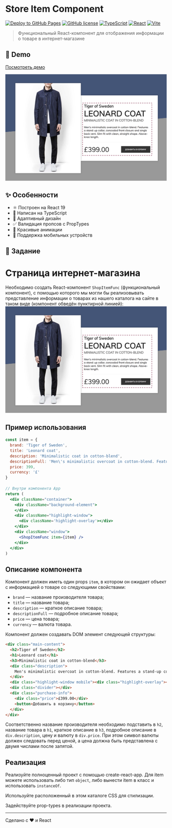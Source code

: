 # Store Item Component

[![Deploy to GitHub Pages](https://github.com/backsty/React-hw-1_components_1-store-func/actions/workflows/deploy.yml/badge.svg)](https://github.com/backsty/React-hw-1_components_1-store-func/actions/workflows/deploy.yml)
[![GitHub license](https://img.shields.io/badge/license-MIT-blue.svg)](LICENSE)
[![TypeScript](https://img.shields.io/badge/TypeScript-5.2-blue?logo=typescript)](https://www.typescriptlang.org/)
[![React](https://img.shields.io/badge/React-19.0-blue?logo=react)](https://reactjs.org/)
[![Vite](https://img.shields.io/badge/Vite-5.0-blue?logo=vite)](https://vitejs.dev/)

> Функциональный React-компонент для отображения информации о товаре в интернет-магазине

## 🚀 Demo

[Посмотреть демо](https://backsty.github.io/React-hw-1_components_1-store-func/)

![Превью проекта](./src/assets/img/preview.png)

## ✨ Особенности

- ⚛️ Построен на React 19
- 📘 Написан на TypeScript
- 🎨 Адаптивный дизайн
- ✅ Валидация пропсов с PropTypes
- 🔄 Красивые анимации
- 📱 Поддержка мобильных устройств

## 📑 Задание


Страница интернет-магазина
===

Необходимо создать React-компонент `ShopItemFunc` (функциональный компонент), с помощью которого мы могли бы реализовывать представление информации о товарах из нашего каталога на сайте в таком виде (компонент обведён пунктирной линией):
![Внешний вид страницы после реализации компонента](./src/assets/img/preview.png)

## Пример использования
```jsx
const item = {
  brand: 'Tiger of Sweden',
  title: 'Leonard coat',
  description: 'Minimalistic coat in cotton-blend',
  descriptionFull: 'Men\'s minimalistic overcoat in cotton-blend. Features a stand-up collar, concealed front closure and single back vent. Slim fit with clean, straight shape. Above-knee length.',
  price: 399,
  currency: '£'
}

// Внутри компонента App
return (
  <div className="container">
    <div className="background-element">
    </div>
    <div className="highlight-window">
      <div className='highlight-overlay'></div>
    </div>
    <div className="window">
      <ShopItemFunc item={item} />
    </div>
  </div>
)
```

## Описание компонента

Компонент должен иметь один props `item`, в котором он ожидает объект с информацией о товаре со следующими свойствами:
- `brand` — название производителя товара;
- `title` — название товара;
- `description` — краткое описание товара;
- `descriptionFull` — подробное описание товара;
- `price` — цена товара;
- `currency` — валюта товара.

Компонент должен создавать DOM элемент следующей структуры:
```html
<div class="main-content">
  <h2>Tiger of Sweden</h2>
  <h1>Leonard coat</h1>
  <h3>Minimalistic coat in cotton-blend</h3>
  <div class="description">
    Men's minimalistic overcoat in cotton-blend. Features a stand-up collar, concealed front closure and single back vent. Slim fit with clean, straight shape. Above-knee length.
  </div>
  <div class="highlight-window mobile"><div class="highlight-overlay"></div></div>
  <div class="divider"></div>
  <div class="purchase-info">
    <div class="price">£399.00</div>
    <button>Добавить в корзину</button>
  </div>
</div>
```

Соответственно название производителя необходимо подставить в `h2`, название товара в `h1`, краткое описание в `h3`, подробное описание в `div.description`, цену и валюту в `div.price`. При этом символ валюты должен следовать перед ценой, а цена должна быть представлена с двумя числами после запятой.

## Реализация

Реализуйте полноценный проект с помощью create-react-app. Для item можете использовать либо тип `object`, либо вынести item в класс и использовать `instanceOf`.

Используйте расположенный в этом каталоге CSS для стилизации.

Задействуйте prop-types в реализации проекта.


---
Сделано с ❤️ и React

